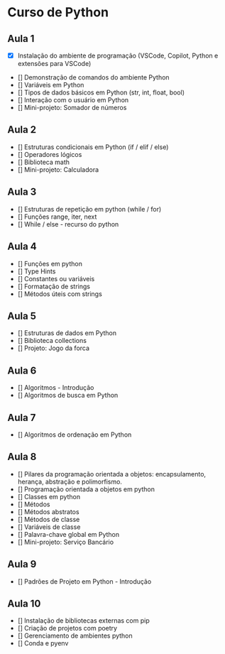 # Curso de Python

## Aula 1

- [x] Instalação do ambiente de programação (VSCode, Copilot, Python e extensões para VSCode)
- [] Demonstração de comandos do ambiente Python
- [] Variáveis em Python
- [] Tipos de dados básicos em Python (str, int, float, bool)
- [] Interação com o usuário em Python
- [] Mini-projeto: Somador de números

## Aula 2
- [] Estruturas condicionais em Python (if / elif / else)
- [] Operadores lógicos
- [] Biblioteca math
- [] Mini-projeto: Calculadora

## Aula 3
- [] Estruturas de repetição em python (while / for)
- [] Funções range, iter, next
- [] While / else - recurso do python

## Aula 4
- [] Funções em python
- [] Type Hints
- [] Constantes ou variáveis
- [] Formatação de strings
- [] Métodos úteis com strings

## Aula 5
- [] Estruturas de dados em Python
- [] Biblioteca collections
- [] Projeto: Jogo da forca

## Aula 6
- [] Algoritmos - Introdução
- [] Algoritmos de busca em Python

## Aula 7
- [] Algoritmos de ordenação em Python

## Aula 8
- [] Pilares da programação orientada a objetos: encapsulamento, herança, abstração e polimorfismo.
- [] Programação orientada a objetos em python
- [] Classes em python
- [] Métodos
- [] Métodos abstratos
- [] Métodos de classe
- [] Variáveis de classe
- [] Palavra-chave global em Python
- [] Mini-projeto: Serviço Bancário

## Aula 9
- [] Padrões de Projeto em Python - Introdução

## Aula 10
- [] Instalação de bibliotecas externas com pip
- [] Criação de projetos com poetry
- [] Gerenciamento de ambientes python
- [] Conda e pyenv